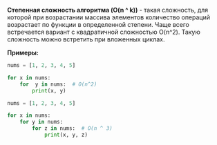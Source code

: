 **Степенная сложность алгоритма (O(n ^ k))** - такая сложность, для которой при возрастании массива элементов количество операций возрастает по функции в определенной степени. Чаще всего встречается вариант с квадратичной сложностью O(n^2). Такую сложность можно встретить при вложенных циклах.

**Примеры:**

```Python
nums = [1, 2, 3, 4, 5]

for x in nums:
	for  y in nums:  # O(n^2)
		print(x, y)
```

```Python
nums = [1, 2, 3, 4, 5]

for x in nums:
	for y in nums:
		for z in nums:  # O(n ^ 3)
			print(x, y, z)
```